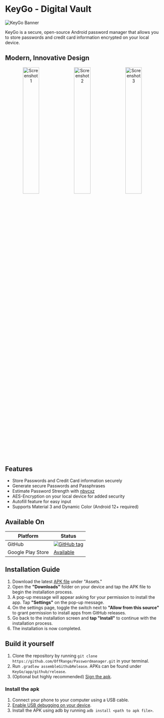 # KeyGo - Digital Vault

![KeyGo Banner](https://github.com/OffRange/KeyGo/assets/42292083/c8366557-e24e-413d-be17-d6f02b2de740)

KeyGo is a secure, open-source Android password manager that allows you to store passwords and credit card information encrypted on your local device.

## Modern, Innovative Design

<p align="center">
  <img src="https://github.com/OffRange/KeyGo/assets/42292083/424f0602-ede6-4501-bec7-90fb52396e83" width="32.5%" alt="Screenshot 1"/>
  <img src="https://github.com/OffRange/KeyGo/assets/42292083/4e26e4c6-7167-4e66-9b9b-676a7470ba7a" width="32.5%" alt="Screenshot 2"/>
  <img src="https://github.com/OffRange/KeyGo/assets/42292083/badae815-6c0a-4758-8d88-ca8aa5fb5688" width="32.5%" alt="Screenshot 3"/>
</p>

## Features


- Store Passwords and Credit Card information securely
- Generate secure Passwords and Passphrases
- Estimate Password Strength with [nbvcxz](https://github.com/GoSimpleLLC/nbvcxz)
- AES-Encryption on your local device for added security
- Autofill feature for easy input
- Supports Material 3 and Dynamic Color (Android 12+ required)

## Available On

| Platform          | Status                                                                                                                                              |
|-------------------|-----------------------------------------------------------------------------------------------------------------------------------------------------|
| GitHub            | [![GitHub tag](https://img.shields.io/github/release/OffRange/KeyGo?include_prereleases=&sort=semver)](https://github.com/OffRange/KeyGo/releases/) |
| Google Play Store | [Available](https://play.google.com/store/apps/details?id=de.davis.passwordmanager)                                                                 |

## Installation Guide

1. Download the latest [APK file](https://github.com/OffRange/KeyGo/releases/latest) under "Assets."
2. Open the **"Downloads"** folder on your device and tap the APK file to begin the installation process.
3. A pop-up message will appear asking for your permission to install the app. Tap **"Settings"** on the pop-up message.
4. On the settings page, toggle the switch next to **"Allow from this source"** to grant permission to install apps from GitHub releases.
5. Go back to the installation screen and **tap "Install"** to continue with the installation process.
6. The installation is now completed.

## Build it yourself

1. Clone the repository by running `git clone https://github.com/OffRange/Passwordmanager.git` in your terminal.
2. Run `.gradlew assembleGithubRelease`. APKs can be found under `KeyGo/app/github/release`.
3. (Optional but highly recommended) [Sign the apk](https://developer.android.com/build/building-cmdline#sign_manually).

### Install the apk

1. Connect your phone to your computer using a USB cable.
2. [Enable USB debugging on your device](https://developer.android.com/studio/debug/dev-options#Enable-debugging).
3. Install the APK using adb by running `adb install <path to apk file>`.
